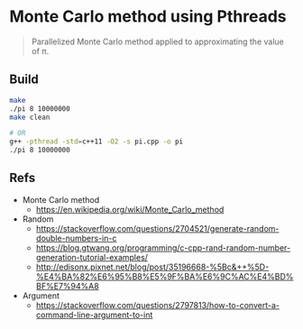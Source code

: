 # Monte Carlo method using Pthreads

> Parallelized Monte Carlo method applied to approximating the value of π.

## Build

```bash
make
./pi 8 10000000
make clean

# OR
g++ -pthread -std=c++11 -O2 -s pi.cpp -o pi
./pi 8 10000000
```

## Refs

- Monte Carlo method
    - https://en.wikipedia.org/wiki/Monte_Carlo_method
- Random
    - https://stackoverflow.com/questions/2704521/generate-random-double-numbers-in-c
    - https://blog.gtwang.org/programming/c-cpp-rand-random-number-generation-tutorial-examples/
    - http://edisonx.pixnet.net/blog/post/35196668-%5Bc&++%5D-%E4%BA%82%E6%95%B8%E5%9F%BA%E6%9C%AC%E4%BD%BF%E7%94%A8
- Argument
    - https://stackoverflow.com/questions/2797813/how-to-convert-a-command-line-argument-to-int
